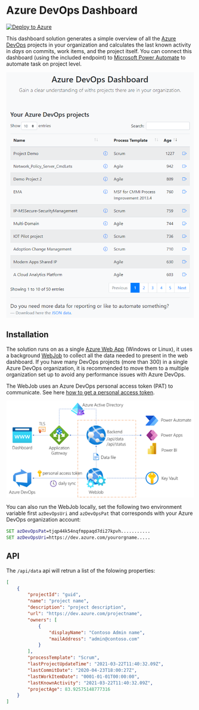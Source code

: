 # Azure DevOps Dashboard

[![Deploy to Azure](https://aka.ms/deploytoazurebutton)](https://portal.azure.com/#create/Microsoft.Template/uri/https%3A%2F%2Fraw.githubusercontent.com%2Fcschotte%2FAzure-DevOps-Dashboard%2Fmain%2FIaC%2Fazuredeploy.json)

This dashboard solution generates a simple overview of all the [Azure DevOps](https://dev.azure.com/) projects in your organization and calculates the last known activity in *days* on commits, work items, and the project itself. You can connect this dashboard (using the included endpoint) to [Microsoft Power Automate](https://flow.microsoft.com/) to automate task on project level.

![Architecture](Architecture/demo.png)

## Installation

The solution runs on as a single [Azure Web App](https://azure.microsoft.com/en-us/services/app-service/web/) (Windows or Linux), it uses a background [WebJob](https://docs.microsoft.com/en-us/azure/app-service/webjobs-create) to collect all the data needed to present in the web dashboard. If you have many DevOps projects (more than 300) in a single Azure DevOps organization, it is recommended to move them to a multiple organization set up to avoid any performance issues with Azure DevOps.

The WebJob uses an Azure DevOps personal access token (PAT) to communicate. See here [how to get a personal access token](https://docs.microsoft.com/en-us/azure/devops/organizations/accounts/use-personal-access-tokens-to-authenticate?view=azure-devops&tabs=preview-page).

![Architecture](Architecture/architecture.png)

You can also run the WebJob locally, set the following two environment variable first `azDevOpsUri` and `azDevOpsPat` that corresponds with your Azure DevOps organization account:

```cmd
SET azDevOpsPat=tjqp44k54nqfmppaqd7di27kpvh...........
SET azDevOpsUri=https://dev.azure.com/yourorgname.....
```

## API

The `/api/data` api will retrun a list of the folowing properties:

```json
[
    {
        "projectId": "guid",
        "name": "project name",
        "description": "project description",
        "url": "https://dev.azure.com/projectname",
        "owners": [
            {
                "displayName": "Contoso Admin name",
                "mailAddress": "admin@contoso.com"
            }
        ],
        "processTemplate": "Scrum",
        "lastProjectUpdateTime": "2021-03-22T11:40:32.09Z",
        "lastCommitDate": "2020-04-23T18:00:27Z",
        "lastWorkItemDate": "0001-01-01T00:00:00",
        "lastKnownActivity": "2021-03-22T11:40:32.09Z",
        "projectAge": 83.92575148777316
    }
]
```
